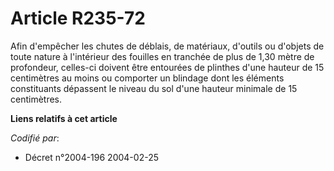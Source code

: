 # Article R235-72

Afin d'empêcher les chutes de déblais, de matériaux, d'outils ou d'objets de toute nature à l'intérieur des fouilles en
tranchée de plus de 1,30 mètre de profondeur, celles-ci doivent être entourées de plinthes d'une hauteur de 15 centimètres au
moins ou comporter un blindage dont les éléments constituants dépassent le niveau du sol d'une hauteur minimale de 15
centimètres.

**Liens relatifs à cet article**

_Codifié par_:

  - Décret n°2004-196 2004-02-25
